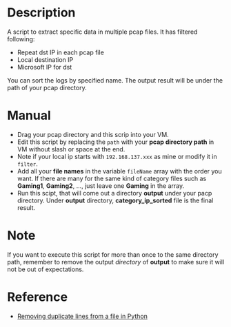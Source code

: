 # Description
A script to extract specific data in multiple pcap files.
It has filtered following:
* Repeat dst IP in each pcap file
* Local destination IP
* Microsoft IP for dst

You can sort the logs by specified name.
The output result will be under the path of your pcap directory.

# Manual
* Drag your pcap directory and this scrip into your VM. 
* Edit this script by replacing the `path` with your **pcap directory path** in VM without slash or space at the end.
* Note if your local ip starts with `192.168.137.xxx` as mine or modify it in `filter`.
* Add all your **file names** in the variable `fileName` array with the order you want. If there are many for the same kind of category files such as **Gaming1**, **Gaming2**, ..., just leave one **Gaming** in the array.
* Run this scipt, that will come out a directory **output** under your pacp directory. Under **output** directory, **category_ip_sorted** file is the final result.

# Note
If you want to execute this script for more than once to the same directory path, remember to remove the output *directory* of **output** to make sure it will not be out of expectations.

# Reference
* [Removing duplicate lines from a file in Python](https://gist.github.com/dideler/4688053)
